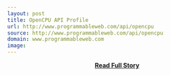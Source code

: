 ```yaml
---
layout: post
title: OpenCPU API Profile
url: http://www.programmableweb.com/api/opencpu
source: http://www.programmableweb.com/api/opencpu
domain: www.programmableweb.com
image: 
---
```


<p></p>
<center><p><a href="http://www.programmableweb.com/api/opencpu" style='padding:25px; font-sze:18px; font-weight: bold;'>Read Full Story</a></p></center>
